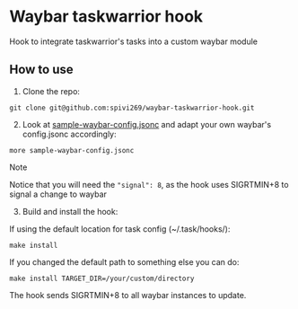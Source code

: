 # Waybar taskwarrior hook

Hook to integrate taskwarrior's tasks into a custom waybar module

## How to use

1. Clone the repo:

```
git clone git@github.com:spivi269/waybar-taskwarrior-hook.git
```

2. Look at [sample-waybar-config.jsonc](sample-waybar-config.jsonc) and adapt your own waybar's config.jsonc accordingly:

```
more sample-waybar-config.jsonc
```

> [!NOTE]
>
> Notice that you will need the `"signal": 8`, as the hook uses SIGRTMIN+8 to signal a change to waybar

3. Build and install the hook:

If using the default location for task config (~/.task/hooks/):

```
make install
```

If you changed the default path to something else you can do:

```
make install TARGET_DIR=/your/custom/directory
```

The hook sends SIGRTMIN+8 to all waybar instances to update.
